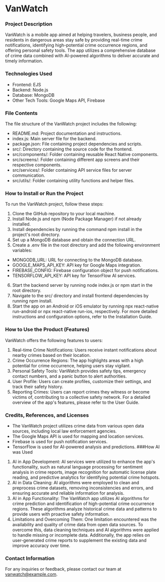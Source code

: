 # VanWatch
### Project Description
VanWatch is a mobile app aimed at helping travelers, business people, and residents in dangerous areas stay safe by providing real-time crime notifications, identifying high-potential crime occurrence regions, and offering personal safety tools. The app utilizes a comprehensive database of crime data combined with AI-powered algorithms to deliver accurate and timely information.

### Technologies Used
- Frontend: EJS
- Backend: Node.js
- Database: MongoDB
- Other Tech Tools: Google Maps API, Firebase
### File Contents
The file structure of the VanWatch project includes the following:

- README.md: Project documentation and instructions.
- index.js: Main server file for the backend.
- package.json: File containing project dependencies and scripts.
- src/: Directory containing the source code for the frontend.
- src/components/: Folder containing reusable React Native components.
- src/screens/: Folder containing different app screens and their respective components.
- src/services/: Folder containing API service files for server communication.
- src/utils/: Folder containing utility functions and helper files.
### How to Install or Run the Project
To run the VanWatch project, follow these steps:

1. Clone the GitHub repository to your local machine.
2. Install Node.js and npm (Node Package Manager) if not already installed.
3. Install dependencies by running the command npm install in the project's root directory.
4. Set up a MongoDB database and obtain the connection URL.
5. Create a .env file in the root directory and add the following environment variables:
  - MONGODB_URL: URL for connecting to the MongoDB database.
  - GOOGLE_MAPS_API_KEY: API key for Google Maps integration.
  - FIREBASE_CONFIG: Firebase configuration object for push notifications.
  - TENSORFLOW_API_KEY: API key for TensorFlow AI services.
6. Start the backend server by running node index.js or npm start in the root directory.
7. Navigate to the src/ directory and install frontend dependencies by running npm install.
8. Start the app on an Android or iOS emulator by running npx react-native run-android or npx react-native run-ios, respectively.
For more detailed instructions and configuration options, refer to the Installation Guide.

### How to Use the Product (Features)
VanWatch offers the following features to users:

1. Real-time Crime Notifications: Users receive instant notifications about nearby crimes based on their location.
2. Crime Occurrence Regions: The app highlights areas with a high potential for crime occurrence, helping users stay vigilant.
3. Personal Safety Tools: VanWatch provides safety tips, emergency contact numbers, and a panic button to alert authorities.
4. User Profile: Users can create profiles, customize their settings, and track their safety history.
5. Reporting Crimes: Users can report crimes they witness or become victims of, contributing to a collective safety network.
For a detailed overview of the app's features, please refer to the User Guide.

### Credits, References, and Licenses
- The VanWatch project utilizes crime data from various open data sources, including local law enforcement agencies.
- The Google Maps API is used for mapping and location services.
- Firebase is used for push notification services.
- TensorFlow is used for AI-powered analysis and predictions.
###How AI was Used
1. AI in App Development: AI services were utilized to enhance the app's functionality, such as natural language processing for sentiment analysis in crime reports, image recognition for automatic license plate reading, and predictive analytics for identifying potential crime hotspots.
2. AI in Data Cleaning: AI algorithms were employed to clean and preprocess crime datasets, removing inconsistencies and errors, and ensuring accurate and reliable information for analysis.
3. AI in App Functionality: The VanWatch app utilizes AI algorithms for crime prediction and identification of high-potential crime occurrence regions. These algorithms analyze historical crime data and patterns to provide users with proactive safety information.
4. Limitations and Overcoming Them: One limitation encountered was the availability and quality of crime data from open data sources. To overcome this, data cleaning techniques and AI algorithms were applied to handle missing or incomplete data. Additionally, the app relies on user-generated crime reports to supplement the existing data and improve accuracy over time.
### Contact Information
For any inquiries or feedback, please contact our team at vanwatch@example.com.
